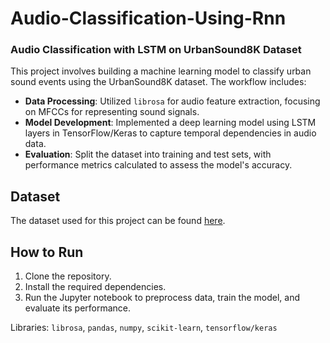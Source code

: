 # Audio-Classification-Using-Rnn
### Audio Classification with LSTM on UrbanSound8K Dataset

This project involves building a machine learning model to classify urban sound events using the UrbanSound8K dataset. The workflow includes:

- **Data Processing**: Utilized `librosa` for audio feature extraction, focusing on MFCCs for representing sound signals.
- **Model Development**: Implemented a deep learning model using LSTM layers in TensorFlow/Keras to capture temporal dependencies in audio data.
- **Evaluation**: Split the dataset into training and test sets, with performance metrics calculated to assess the model's accuracy.
## Dataset
The dataset used for this project can be found [here](https://www.kaggle.com/datasets/chrisfilo/urbansound8k).

## How to Run
1. Clone the repository.
2. Install the required dependencies.
3. Run the Jupyter notebook to preprocess data, train the model, and evaluate its performance.

Libraries: `librosa`, `pandas`, `numpy`, `scikit-learn`, `tensorflow/keras`
